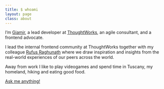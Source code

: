 ```yaml
---
title: $ whoami
layout: page
class: about
---
```


I’m [Giamir](/quirky-name), a lead developer at [ThoughtWorks](https://www.thoughtworks.com), an agile consultant, and a frontend advocate.

I lead the internal frontend community at ThoughtWorks together with my colleague [Rufus Raghunath](https://rufusraghunath.com/) where we draw inspiration and insights from the real-world experiences of our peers across the world.

Away from work I like to play videogames and spend time in Tuscany, my homeland, hiking and eating good food.

[Ask me anything!](mailto:hello@giamir.com?Subject=Hello%20Giamir)
